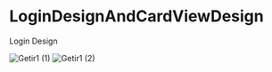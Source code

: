 # LoginDesignAndCardViewDesign
 Login Design 
 
 ![Getir1 (1)](https://user-images.githubusercontent.com/62941438/159188472-2a060048-bc84-4227-90ac-307acb94e6c0.jpeg)
![Getir1 (2)](https://user-images.githubusercontent.com/62941438/159188481-23df75f6-efb7-4840-a676-c6bdff081f72.jpeg)

